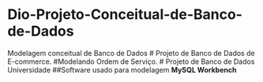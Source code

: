 # Dio-Projeto-Conceitual-de-Banco-de-Dados
Modelagem conceitual de Banco de Dados # Projeto de Banco de Dados de E-commerce. #Modelando Ordem de Serviço. # Projeto de Banco de Dados Universidade
##Software usado para modelagem
**MySQL Workbench**

